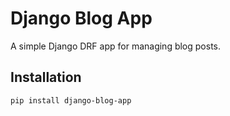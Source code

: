 # Django Blog App

A simple Django DRF app for managing blog posts.

## Installation

```bash
pip install django-blog-app